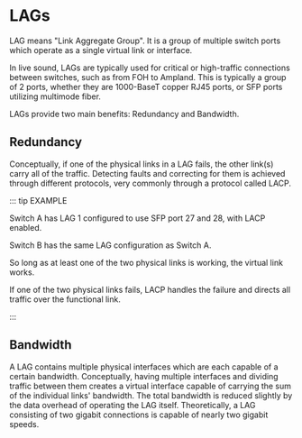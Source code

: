 # LAGs

LAG means "Link Aggregate Group". It is a group of multiple switch ports which operate as a single virtual link or interface.

In live sound, LAGs are typically used for critical or high-traffic connections between switches, such as from FOH to Ampland. This is typically a group of 2 ports, whether they are 1000-BaseT copper RJ45 ports, or SFP ports utilizing multimode fiber.

LAGs provide two main benefits: Redundancy and Bandwidth.

## Redundancy

Conceptually, if one of the physical links in a LAG fails, the other link(s) carry all of the traffic. Detecting faults and correcting for them is achieved through different protocols, very commonly through a protocol called LACP.

::: tip EXAMPLE

Switch A has LAG 1 configured to use SFP port 27 and 28, with LACP enabled.

Switch B has the same LAG configuration as Switch A.

So long as at least one of the two physical links is working, the virtual link works.

If one of the two physical links fails, LACP handles the failure and directs all traffic over the functional link.

:::

## Bandwidth

A LAG contains multiple physical interfaces which are each capable of a certain bandwidth. Conceptually, having multiple interfaces and dividing traffic between them creates a virtual interface capable of carrying the sum of the individual links' bandwidth. The total bandwidth is reduced slightly by the data overhead of operating the LAG itself. Theoretically, a LAG consisting of two gigabit connections is capable of nearly two gigabit speeds.
